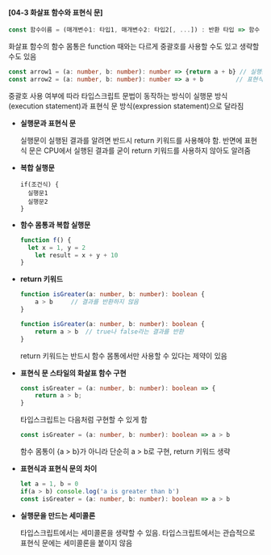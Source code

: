 #### [04-3 화살표 함수와 표현식 문]

```typescript
const 함수이름 = (매개변수1: 타입1, 매개변수2: 타입2[, ...]) : 반환 타입 => 함수 몸통
```

화살표 함수의 함수 몸통은 function 때와는 다르게 중괄호를 사용할 수도 있고 생략할 수도 있음

```typescript
const arrow1 = (a: number, b: number): number => {return a + b} // 실행문 방식 몸통
const arrow2 = (a: number, b: number): number => a + b 		   // 표현식 문 방식 몸통
```

중괄호 사용 여부에 따라 타입스크립트 문법이 동작하는 방식이 실행문 방식(execution statement)과 표현식 문 방식(expression statement)으로 달라짐

- **실행문과 표현식 문**

  실행문이 실행된 결과를 알려면 반드시 return 키워드를 사용해야 함. 반면에 표현식 문은 CPU에서 실행된 결과를 굳이 return 키워드를 사용하지 않아도 알려줌

- **복합 실행문**

  ```
  if(조건식) {
  	실행문1
  	실행문2
  }
  ```

- **함수 몸통과 복합 실행문**

  ```typescript
  function f() {
  	let x = 1, y = 2
      let result = x + y + 10
  }
  ```

- **return 키워드**

  ```typescript
  function isGreater(a: number, b: number): boolean {
      a > b 	// 결과를 반환하지 않음
  }
  ```

  ```typescript
  function isGreater(a: number, b: number): boolean {
      return a > b	// true나 false라는 결과를 반환
  }
  ```

  return 키워드는 반드시 함수 몸통에서만 사용할 수 있다는 제약이 있음

- **표현식 문 스타일의 화살표 함수 구현**

  ```typescript
  const isGreater = (a: number, b: number): boolean => {
      return a > b;
  }
  ```

  타입스크립트는 다음처럼 구현할 수 있게 함

  ```typescript
  const isGreater = (a: number, b: number): boolean => a > b
  ```

  함수 몸통이 {a > b}가 아니라 단순히 a > b로 구현, return 키워드 생략

- **표현식과 표현식 문의 차이**

  ```typescript
  let a = 1, b = 0
  if(a > b) console.log('a is greater than b')
  const isGreater = (a: number, b: number): boolean => a > b
  ```

- **실행문을 만드는 세미콜론**

  타입스크립트에서는 세미콜론을 생략할 수 있음. 타입스크립트에서는 관습적으로 표현식 문에는 세미콜론을 붙이지 않음